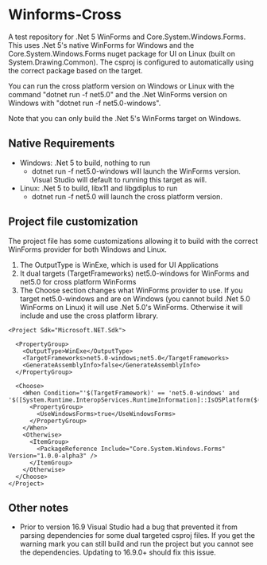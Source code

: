# Winforms-Cross
A test repository for .Net 5 WinForms and Core.System.Windows.Forms. This uses .Net 5's native WinForms for Windows and the Core.System.Windows.Forms nuget package for UI on Linux (built on System.Drawing.Common). The csproj is configured to automatically using the correct package based on the target.

You can run the cross platform version on Windows or Linux with the command "dotnet run -f net5.0" and the .Net WinForms version on Windows with "dotnet run -f net5.0-windows".

Note that you can only build the .Net 5's WinForms target on Windows. 

## Native Requirements

* Windows: .Net 5 to build, nothing to run
    * dotnet run -f net5.0-windows will launch the WinForms version. Visual Studio will default to running this target as will.
* Linux: .Net 5 to build, libx11 and libgdiplus to run
    * dotnet run -f net5.0 will launch the cross platform version.

## Project file customization

The project file has some customizations allowing it to build with the correct WinForms provider for both Windows and Linux.

1. The OutputType is WinExe, which is used for UI Applications
2. It dual targets (TargetFrameworks) net5.0-windows for WinForms and net5.0 for cross platform WinForms
3. The Choose section changes what WinForms provider to use. If you target net5.0-windows and are on Windows (you cannot build .Net 5.0 WinForms on Linux) it will use .Net 5.0's WinForms. Otherwise it will include and use the cross platform library.

~~~
<Project Sdk="Microsoft.NET.Sdk">

  <PropertyGroup>
    <OutputType>WinExe</OutputType>
    <TargetFrameworks>net5.0-windows;net5.0</TargetFrameworks>
    <GenerateAssemblyInfo>false</GenerateAssemblyInfo>
  </PropertyGroup>

  <Choose>
    <When Condition="'$(TargetFramework)' == 'net5.0-windows' and '$([System.Runtime.InteropServices.RuntimeInformation]::IsOSPlatform($([System.Runtime.InteropServices.OSPlatform]::Windows)))'">
      <PropertyGroup>
        <UseWindowsForms>true</UseWindowsForms>
      </PropertyGroup>
    </When>
    <Otherwise>
      <ItemGroup>
        <PackageReference Include="Core.System.Windows.Forms" Version="1.0.0-alpha3" />
      </ItemGroup>
    </Otherwise>
  </Choose>
</Project>
~~~

## Other notes
* Prior to version 16.9 Visual Studio had a bug that prevented it from parsing dependencies for some dual targeted csproj files. If you get the warning mark you can still build and run the project but you cannot see the dependencies. Updating to 16.9.0+ should fix this issue.